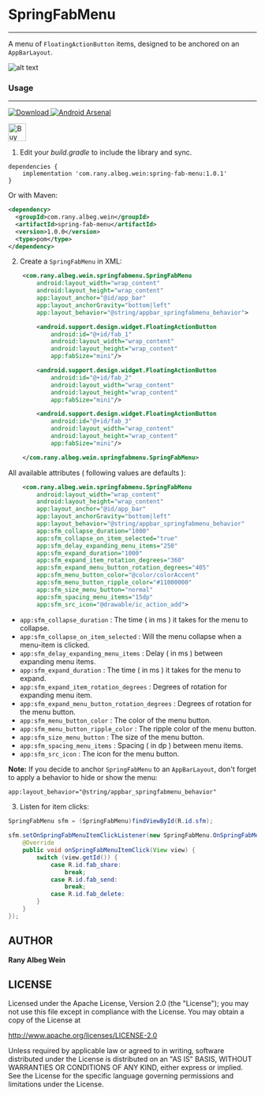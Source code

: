 # SpringFabMenu
---

A menu of `FloatingActionButton` items, designed to be anchored on an `AppBarLayout`.

![alt text](spring-fab-menu.gif "Example")

### Usage

---

[ ![Download](https://api.bintray.com/packages/ranyalbegwein/maven/spring-fab-menu/images/download.svg) ](https://bintray.com/ranyalbegwein/maven/spring-fab-menu/_latestVersion)
[![Android Arsenal]( https://img.shields.io/badge/Android%20Arsenal-SpringFabMenu-green.svg?style=flat )]( https://android-arsenal.com/details/1/6384 )

<a href='https://ko-fi.com/E1E0B4X4' target='_blank'><img height='36' style='border:0px;height:36px;' src='https://az743702.vo.msecnd.net/cdn/kofi4.png?v=0' border='0' alt='Buy Me a Coffee at ko-fi.com' /></a>

1. Edit your *build.gradle* to include the library and sync.

```
dependencies {
    implementation 'com.rany.albeg.wein:spring-fab-menu:1.0.1'
}
```
Or with Maven:
```xml
<dependency>
  <groupId>com.rany.albeg.wein</groupId>
  <artifactId>spring-fab-menu</artifactId>
  <version>1.0.0</version>
  <type>pom</type>
</dependency>
```
2. Create a `SpringFabMenu` in XML:
```xml
    <com.rany.albeg.wein.springfabmenu.SpringFabMenu
        android:layout_width="wrap_content"
        android:layout_height="wrap_content"
        app:layout_anchor="@id/app_bar"
        app:layout_anchorGravity="bottom|left"
        app:layout_behavior="@string/appbar_springfabmenu_behavior">

        <android.support.design.widget.FloatingActionButton
            android:id="@+id/fab_1"
            android:layout_width="wrap_content"
            android:layout_height="wrap_content"
            app:fabSize="mini"/>

        <android.support.design.widget.FloatingActionButton
            android:id="@+id/fab_2"
            android:layout_width="wrap_content"
            android:layout_height="wrap_content"
            app:fabSize="mini"/>

        <android.support.design.widget.FloatingActionButton
            android:id="@+id/fab_3"
            android:layout_width="wrap_content"
            android:layout_height="wrap_content"
            app:fabSize="mini"/>

    </com.rany.albeg.wein.springfabmenu.SpringFabMenu>
```

All available attributes ( following values are defaults ):
```xml
    <com.rany.albeg.wein.springfabmenu.SpringFabMenu
        android:layout_width="wrap_content"
        android:layout_height="wrap_content"
        app:layout_anchor="@id/app_bar"
        app:layout_anchorGravity="bottom|left"
        app:layout_behavior="@string/appbar_springfabmenu_behavior"
        app:sfm_collapse_duration="1000"
        app:sfm_collapse_on_item_selected="true"
        app:sfm_delay_expanding_menu_items="250"
        app:sfm_expand_duration="1000"
        app:sfm_expand_item_rotation_degrees="360"
        app:sfm_expand_menu_button_rotation_degrees="405"
        app:sfm_menu_button_color="@color/colorAccent"
        app:sfm_menu_button_ripple_color="#11000000"
        app:sfm_size_menu_button="normal"
        app:sfm_spacing_menu_items="15dp"
        app:sfm_src_icon="@drawable/ic_action_add">
```

* `app:sfm_collapse_duration` : The time ( in ms ) it takes for the menu to collapse.
* `app:sfm_collapse_on_item_selected` : Will the menu collapse when a menu-item is clicked.
* `app:sfm_delay_expanding_menu_items` : Delay ( in ms ) between expanding menu items.
* `app:sfm_expand_duration` : The time ( in ms ) it takes for the menu to expand.
* `app:sfm_expand_item_rotation_degrees` : Degrees of rotation for expanding menu item.
* `app:sfm_expand_menu_button_rotation_degrees` : Degrees of rotation for the menu button.
* `app:sfm_menu_button_color` : The color of the menu button.
* `app:sfm_menu_button_ripple_color` : The ripple color of the menu button.
* `app:sfm_size_menu_button` : The size of the menu button.
* `app:sfm_spacing_menu_items` : Spacing ( in dp ) between menu items.
* `app:sfm_src_icon` : The icon for the menu button.

**Note:**
If you decide to anchor `SpringFabMenu` to an `AppBarLayout`, don't forget to apply a behavior to hide or show the menu:

`app:layout_behavior="@string/appbar_springfabmenu_behavior"`

3. Listen for item clicks:

```java
SpringFabMenu sfm = (SpringFabMenu)findViewById(R.id.sfm);
        
sfm.setOnSpringFabMenuItemClickListener(new SpringFabMenu.OnSpringFabMenuItemClickListener() {
	@Override
	public void onSpringFabMenuItemClick(View view) {
		switch (view.getId()) {
			case R.id.fab_share:
				break;
			case R.id.fab_send:
				break;
			case R.id.fab_delete:
		}
	}
});
```

AUTHOR
-------

**Rany Albeg Wein**


LICENSE
--------
Licensed under the Apache License, Version 2.0 (the "License");
you may not use this file except in compliance with the License.
You may obtain a copy of the License at

http://www.apache.org/licenses/LICENSE-2.0

Unless required by applicable law or agreed to in writing, software
distributed under the License is distributed on an "AS IS" BASIS,
WITHOUT WARRANTIES OR CONDITIONS OF ANY KIND, either express or implied.
See the License for the specific language governing permissions and
limitations under the License.

